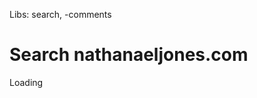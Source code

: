 Libs: search, -comments


# Search nathanaeljones.com

<div id="cse" style="width: 100%;">Loading</div>

